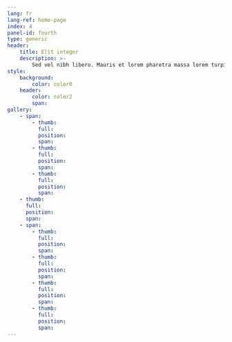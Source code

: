 ```yaml
---
lang: fr
lang-ref: home-page
index: 4
panel-id: fourth
type: generic
header:
    title: Elit integer
    description: >-
        Sed vel nibh libero. Mauris et lorem pharetra massa lorem turpis congue pulvinar. Vivamus sed feugiat finibus. Duis amet bibendum amet sed. Duis mauris ex, dapibus sed ligula tempus volutpat magna etiam.
style:
    background:
        color: color0
    header:
        color: color2
        span:
gallery:
    - span:
        - thumb:
          full:
          position:
          span:
        - thumb:
          full:
          position:
          span:
        - thumb:
          full:
          position:
          span:
    - thumb:
      full:
      position:
      span:
    - span:
        - thumb:
          full:
          position:
          span:
        - thumb:
          full:
          position:
          span:
        - thumb:
          full:
          position:
          span:
        - thumb:
          full:
          position:
          span:
---
```

<div class="gallery">
    <div class="group span-3">
        <a href="{{ 'assets/images/gallery/fulls/drone.jpg' | absolute_url }}" class="image filtered span-3" data-position="bottom"><img src="{{ 'assets/images/gallery/fulls/drone.jpg' | absolute_url }}" alt="" /></a>
        <a href="{{ 'assets/images/gallery/fulls/mars_jezero-crater.jpg' | absolute_url }}" class="image filtered span-1-5" data-position="center"><img src="{{ 'assets/images/gallery/fulls/mars_jezero-crater.jpg' | absolute_url }}" alt="" /></a>
        <a href="{{ 'assets/images/gallery/fulls/gpim.jpg' | absolute_url }}" class="image filtered span-1-5" data-position="bottom"><img src="{{ 'assets/images/gallery/fulls/gpim.jpg' | absolute_url }}" alt="" /></a>
    </div>
    <a href="{{ 'assets/images/gallery/fulls/saturn_testing.jpg' | absolute_url }}" class="image filtered span-2-5" data-position="top"><img src="{{ 'assets/images/gallery/fulls/saturn_testing.jpg' | absolute_url }}" alt="" /></a>
    <div class="group span-4-5">
        <a href="{{ 'assets/images/gallery/fulls/hr-9024_cme.jpg' | absolute_url }}" class="image filtered span-3" data-position="center"><img src="{{ 'assets/images/gallery/fulls/hr-9024_cme.jpg' | absolute_url }}" alt="" /></a>
        <a href="{{ 'assets/images/gallery/fulls/jupiter_abyss.jpg' | absolute_url }}" class="image filtered span-1-5" data-position="center"><img src="{{ 'assets/images/gallery/fulls/jupiter_abyss.jpg' | absolute_url }}" alt="" /></a>
        <a href="{{ 'assets/images/gallery/fulls/ngc-6543.jpg' | absolute_url }}" class="image filtered span-1-5" data-position="bottom"><img src="{{ 'assets/images/gallery/fulls/ngc-6543.jpg' | absolute_url }}" alt="" /></a>
        <a href="{{ 'assets/images/gallery/fulls/ngc-3169.jpg' | absolute_url }}" class="image filtered span-3" data-position="top"><img src="{{ 'assets/images/gallery/fulls/ngc-3169.jpg' | absolute_url }}" alt="" /></a>
    </div>
    <a href="{{ 'assets/images/gallery/fulls/sls-core_staging.jpg' | absolute_url }}" class="image filtered span-2-5" data-position="right"><img src="{{ 'assets/images/gallery/fulls/sls-core_staging.jpg' | absolute_url }}" alt="" /></a>
</div>
